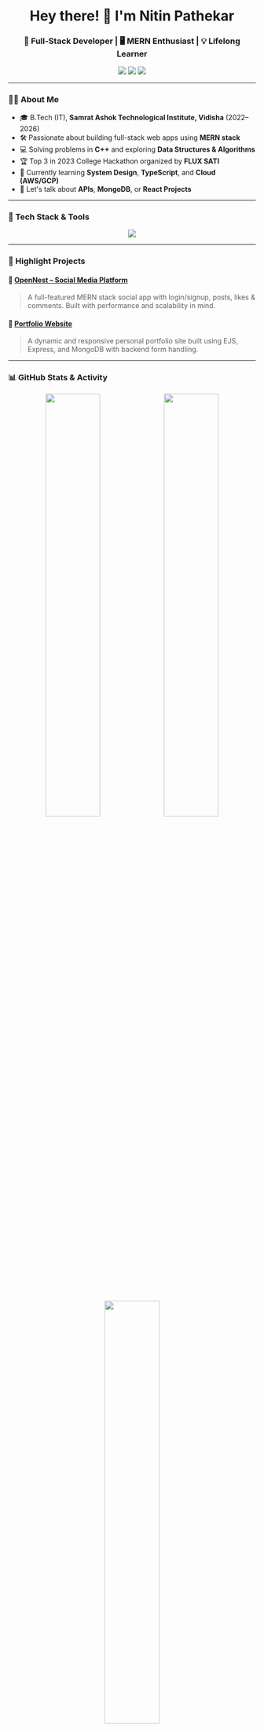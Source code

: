 <h1 align="center">Hey there! 👋 I'm Nitin Pathekar</h1>
<h3 align="center">🚀 Full-Stack Developer | 🖥️ MERN Enthusiast | 💡 Lifelong Learner</h3>

<p align="center">
  <a href="mailto:nitinsardarpathekar@email.com"><img src="https://img.shields.io/badge/Email-Drop%20a%20Hi-red?style=for-the-badge&logo=gmail&logoColor=white"/></a>
  <a href="https://www.linkedin.com/in/nitin-pathekar/"><img src="https://img.shields.io/badge/LinkedIn-Nitin%20Pathekar-blue?style=for-the-badge&logo=linkedin&logoColor=white"/></a>
  <a href="https://github.com/nitinpathekar"><img src="https://img.shields.io/badge/GitHub-nitinpathekar-333?style=for-the-badge&logo=github&logoColor=white"/></a>
</p>

---

### 🧑‍💻 About Me

- 🎓 B.Tech (IT), **Samrat Ashok Technological Institute, Vidisha** (2022–2026)
- 🛠️ Passionate about building full-stack web apps using **MERN stack**
- 💻 Solving problems in **C++** and exploring **Data Structures & Algorithms**
- 🏆 Top 3 in 2023 College Hackathon organized by **FLUX SATI**
- 🌱 Currently learning **System Design**, **TypeScript**, and **Cloud (AWS/GCP)**
- 💬 Let's talk about **APIs**, **MongoDB**, or **React Projects**

---

### 🔧 Tech Stack & Tools

<p align="center">
  <img src="https://skillicons.dev/icons?i=cpp,js,python,nodejs,express,react,mongodb,mysql,html,css,git,vscode" />
</p>

---

### 🌟 Highlight Projects

#### 🔹 [OpenNest – Social Media Platform](https://github.com/nitinpathekar/opennest)
> A full-featured MERN stack social app with login/signup, posts, likes & comments. Built with performance and scalability in mind.

#### 🔹 [Portfolio Website](https://github.com/nitinpathekar/portfolio)
> A dynamic and responsive personal portfolio site built using EJS, Express, and MongoDB with backend form handling.

---

### 📊 GitHub Stats & Activity

<p align="center">
  <img src="https://github-readme-stats.vercel.app/api?username=nitinpathekar&show_icons=true&theme=tokyonight" width="47%" />
  <img src="https://github-readme-streak-stats.herokuapp.com/?user=nitinpathekar&theme=tokyonight" width="47%" />
</p>
<p align="center">
  <img src="https://github-readme-stats.vercel.app/api/top-langs/?username=nitinpathekar&layout=compact&theme=tokyonight" width="47%" />
</p>

---

### 📫 Let's Connect

- 📧 **Email:** [nitinsardarpathekar@email.com](mailto:nitinsardarpathekar@email.com)  
- 💼 **LinkedIn:** [linkedin.com/in/nitin-pathekar](https://www.linkedin.com/in/nitin-pathekar/)  
- 🌐 **Portfolio:** *Coming Soon*

---

<p align="center">
  <img src="https://capsule-render.vercel.app/api?type=waving&color=gradient&height=150&section=footer"/>
</p>

